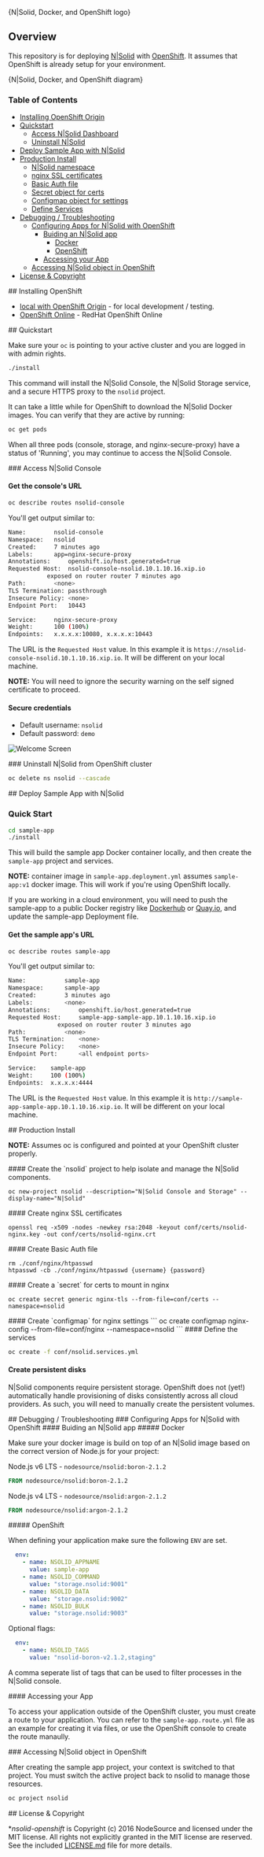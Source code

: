 {N|Solid, Docker, and OpenShift logo}

## Overview

This repository is for deploying [N|Solid](https://nodesource.com/products/nsolid) with [OpenShift](http://openshift.com/). It assumes that OpenShift is already setup for your environment.

{N|Solid, Docker, and OpenShift diagram}

### Table of Contents
- [Installing OpenShift Origin](#a1)
- [Quickstart](#a2)
    - [Access N|Solid Dashboard](#a3)
    - [Uninstall N|Solid](#a4)
- [Deploy Sample App with N|Solid](#a5)
- [Production Install](#a6)
    - [N|Solid namespace](#a7)
    - [nginx SSL certificates](#a8)
    - [Basic Auth file](#a9)
    - [Secret object for certs](#a10)
    - [Configmap object for settings](#a11)
    - [Define Services](#a12)
- [Debugging / Troubleshooting](#a15)
    - [Configuring Apps for N|Solid with OpenShift](#a16)
        - [Buiding an N|Solid app](#a17)
            - [Docker](#a18)
            - [OpenShift](#a19)
        - [Accessing your App](#a20)
    - [Accessing N|Solid object in OpenShift](#a21)
- [License & Copyright](#a28)

<a name="a1"/>
## Installing OpenShift

* [local with OpenShift Origin](./docs/install/local.md) - for local development / testing.
* [OpenShift Online](http://openshift.com/) - RedHat OpenShift Online

<a name="a2"/>
## Quickstart

Make sure your `oc` is pointing to your active cluster and you are logged in with admin rights.

```bash
./install
```

This command will install the N|Solid Console, the N|Solid Storage service, and a secure HTTPS proxy to the `nsolid` project.

It can take a little while for OpenShift to download the N|Solid Docker images.  You can verify
that they are active by running:

```bash
oc get pods
```

When all three pods (console, storage, and nginx-secure-proxy) have a status of 'Running', you may
continue to access the N|Solid Console.

<a name="a3"/>
### Access N|Solid Console

#### Get the console's URL

```bash
oc describe routes nsolid-console
```

You'll get output similar to:

```bash 
Name:		 nsolid-console
Namespace:	 nsolid
Created:	 7 minutes ago
Labels:		 app=nginx-secure-proxy
Annotations:	 openshift.io/host.generated=true
Requested Host:	 nsolid-console-nsolid.10.1.10.16.xip.io
		   exposed on router router 7 minutes ago
Path:		 <none>
TLS Termination: passthrough
Insecure Policy: <none>
Endpoint Port:	 10443

Service:	 nginx-secure-proxy
Weight:		 100 (100%)
Endpoints:	 x.x.x.x:10080, x.x.x.x:10443
```

The URL is the `Requested Host` value. In this example it is `https://nsolid-console-nsolid.10.1.10.16.xip.io`. It
will be different on your local machine.

**NOTE:** You will need to ignore the security warning on the self signed certificate to proceed.

#### Secure credentials

* Default username: `nsolid`
* Default password: `demo`


![Welcome Screen](./docs/images/welcome.png)

<a name="a4"/>
### Uninstall N|Solid from OpenShift cluster

```bash
oc delete ns nsolid --cascade
```

<a name="a5"/>
## Deploy Sample App with N|Solid

### Quick Start

```bash
cd sample-app
./install
```

This will build the sample app Docker container locally, and then create the `sample-app` project and services.

**NOTE:** container image in `sample-app.deployment.yml` assumes `sample-app:v1` docker image. This will work if you're using OpenShift locally.

If you are working in a cloud environment, you will need to push the sample-app to a public Docker registry
like [Dockerhub](https://dockerhub.com) or [Quay.io](https://quay.io), and update the sample-app Deployment file.

#### Get the sample app's URL

```bash
oc describe routes sample-app
```

You'll get output similar to:

```bash 
Name:			sample-app
Namespace:		sample-app
Created:		3 minutes ago
Labels:			<none>
Annotations:		openshift.io/host.generated=true
Requested Host:		sample-app-sample-app.10.1.10.16.xip.io
			  exposed on router router 3 minutes ago
Path:			<none>
TLS Termination:	<none>
Insecure Policy:	<none>
Endpoint Port:		<all endpoint ports>

Service:	sample-app
Weight:		100 (100%)
Endpoints:	x.x.x.x:4444
```

The URL is the `Requested Host` value. In this example it is `http://sample-app-sample-app.10.1.10.16.xip.io`. It
will be different on your local machine.

<a name="a6"/>
## Production Install

**NOTE:** Assumes oc is configured and pointed at your OpenShift cluster properly.

<a name="a7"/>
#### Create the `nsolid` project to help isolate and manage the N|Solid components.

```
oc new-project nsolid --description="N|Solid Console and Storage" --display-name="N|Solid"
```

<a name="a8"/>
#### Create nginx SSL certificates

```
openssl req -x509 -nodes -newkey rsa:2048 -keyout conf/certs/nsolid-nginx.key -out conf/certs/nsolid-nginx.crt
```

<a name="a9"/>
#### Create Basic Auth file

```
rm ./conf/nginx/htpasswd
htpasswd -cb ./conf/nginx/htpasswd {username} {password}
```

<a name="a10"/>
#### Create a `secret`  for certs to mount in nginx

```
oc create secret generic nginx-tls --from-file=conf/certs --namespace=nsolid
```

<a name="a11"/>
#### Create `configmap` for nginx settings
```
oc create configmap nginx-config --from-file=conf/nginx --namespace=nsolid
```

<a name="a12"/>
#### Define the services

```bash
oc create -f conf/nsolid.services.yml
```

#### Create persistent disks

N|Solid components require persistent storage.  OpenShift does not (yet!)
automatically handle provisioning of disks consistently across all cloud providers.
As such, you will need to manually create the persistent volumes.

<a name="a15"/>
## Debugging / Troubleshooting

<a name="a16"/>
### Configuring Apps for N|Solid with OpenShift

<a name="a17"/>
#### Buiding an N|Solid app

<a name="a18"/>
##### Docker

Make sure your docker image is build on top of an N|Solid image based on the correct version of Node.js for your project:

Node.js v6 LTS - `nodesource/nsolid:boron-2.1.2`

```dockerfile
FROM nodesource/nsolid:boron-2.1.2
```

Node.js v4 LTS - `nodesource/nsolid:argon-2.1.2`

```dockerfile
FROM nodesource/nsolid:argon-2.1.2
```


<a name="a19"/>
##### OpenShift

When defining your application make sure the following `ENV` are set.

```yaml
  env:
    - name: NSOLID_APPNAME
      value: sample-app
    - name: NSOLID_COMMAND
      value: "storage.nsolid:9001"
    - name: NSOLID_DATA
      value: "storage.nsolid:9002"
    - name: NSOLID_BULK
      value: "storage.nsolid:9003"
```

Optional flags:

```yaml
  env:
    - name: NSOLID_TAGS
      value: "nsolid-boron-v2.1.2,staging"
```

A comma seperate list of tags that can be used to filter processes in the N|Solid console.

<a name="a20"/>
#### Accessing your App

To access your application outside of the OpenShift cluster, you must create a route to your application.
You can refer to the `sample-app.route.yml` file as an example for creating it via files, or use the OpenShift
console to create the route manaully. 

<a name="a21"/>
### Accessing N|Solid object in OpenShift

After creating the sample app project, your context is switched to that project. You must switch
the active project back to nsolid to manage those resources.

```bash
oc project nsolid
```

<a name="a28" />
## License & Copyright

**nsolid-openshift* is Copyright (c) 2016 NodeSource and licensed under the MIT license. All rights not explicitly granted in the MIT license are reserved. See the included [LICENSE.md](LICENSE.md) file for more details.

